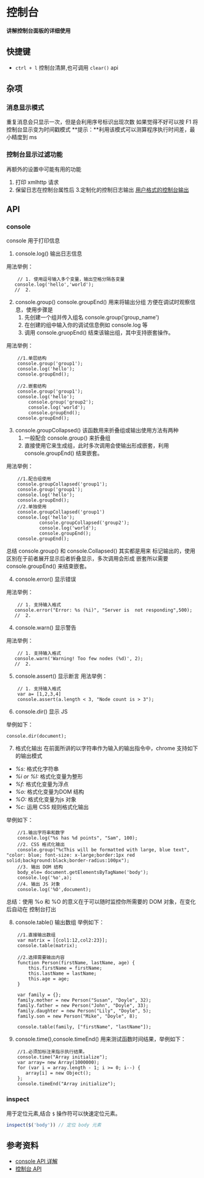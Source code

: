 # 控制台

**讲解控制台面板的详细使用**



## 快捷键
* `ctrl + l` 控制台清屏,也可调用 `clear()` api


## 杂项
### 消息显示模式
重复消息会只显示一次，但是会利用序号标识出现次数
如果觉得不好可以按 F1 将控制台显示变为时间戳模式
**提示：**利用该模式可以测算程序执行时间差，最小精度到 ms

### 控制台显示过滤功能
再额外的设置中可能有用的功能
1. 打印 xmlhttp 请求
2. 保留日志在控制台属性后
3.定制化的控制日志输出
[用户格式的控制台输出](https://docs.google.com/document/d/1FTascZXT9cxfetuPRT2eXPQKXui4nWFivUnS_335T3U/preview#heading=h.xuvxhsd2bp05)

## API
### console
console 用于打印信息

1. console.log() 输出日志信息

用法举例：
```
    // 1. 使用逗号输入多个变量，输出空格分隔各变量
   console.log('hello','world');
   //  2.
```
2. console.group() console.groupEnd() 用来将输出分组
方便在调试时观察信息，使用步骤是
    1. 先创建一个组并传入组名 console.group(‘group_name')
    2. 在创建的组中输入你的调试信息例如 console.log 等
    3. 调用 console.gruopEnd() 结束该输出组，其中支持嵌套操作。

用法举例：
```
    //1.单层结构
    console.group('group1');
    console.log('hello');
    console.groupEnd();

    //2.嵌套结构
    console.group('group1');
    console.log('hello');
        console.group('group2');
        console.log('world');
        console.groupEnd();
    console.groupEnd();
```
3. console.groupCollapsed()
该函数用来折叠组或输出使用方法有两种
    1. 一般配合 console.group() 来折叠组
    2. 直接使用它来生成组，此时多次调用会使输出形成嵌套，利用
    console.groupEnd() 结束嵌套。

用法举例：
```
    //1.配合组使用
    console.groupCollapsed('group1');
    console.group('group1');
    console.log('hello');
    console.groupEnd();
    //2.单独使用
    console.groupCollapsed('group1')
    console.log('hello');
            console.groupCollapsed('group2');
            console.log('world');
            console.groupEnd();
    console.groupEnd();
```
总结 console.group() 和 console.Collapsed() 其实都是用来
标记输出的，使用区别在于前者展开显示后者折叠显示，多次调用会形成
嵌套所以需要 console.groupEnd() 来结束嵌套。

4. console.error() 显示错误

用法举例：
```
    // 1. 支持输入格式
   console.error("Error: %s (%i)", "Server is  not responding",500);
   //  2.
```

4. console.warn() 显示警告

用法举例：
```
    // 1. 支持输入格式
   console.warn('Warning! Too few nodes (%d)', 2);
   //  2.
```
5. console.assert() 显示断言
用法举例：
```
    // 1. 支持输入格式
    var a= [1,2,3,4]
    console.assert(a.length < 3, "Node count is > 3");
```
6. console.dir() 显示 JS

举例如下：
```
console.dir(document);
```
7. 格式化输出
在前面所讲的以字符串作为输入的输出指令中，chrome 支持如下的输出模式
* _%s:_ 格式化字符串
* _%i or %I:_ 格式化变量为整形
* _%f:_ 格式化变量为浮点
* _%o:_ 格式化变量为DOM 结构
* _%O:_ 格式化变量为js 对象
* _%c:_ 运用 CSS 规则格式化输出

举例如下：
```
    //1.输出字符串和数字
    console.log("%s has %d points", "Sam", 100);
    //2. CSS 格式化输出
    console.group("%cThis will be formatted with large, blue text", "color: blue; font-size: x-large;border:1px red solid;background:black;border-radius:100px");
    //3. 输出 DOM 结构
    body_ele= document.getElementsByTagName('body');
    console.log('%o',a);
    //4. 输出 JS 对象
    console.log('%O',document);
```
总结：使用 %o 和 %O 的意义在于可以随时监控你所需要的 DOM 对象，在变化后自动在
控制台打出

8. console.table() 输出数组
举例如下：
```
    //1.直接输出数组
    var matrix = [{col1:12,col2:23}];
    console.table(matrix);

    //2.选择需要输出内容
    function Person(firstName, lastName, age) {
        this.firstName = firstName;
        this.lastName = lastName;
        this.age = age;
    }

    var family = {};
    family.mother = new Person("Susan", "Doyle", 32);
    family.father = new Person("John", "Doyle", 33);
    family.daughter = new Person("Lily", "Doyle", 5);
    family.son = new Person("Mike", "Doyle", 8);

    console.table(family, ["firstName", "lastName"]);
```

9. console.time(),console.timeEnd()
用来测试函数时间结果，举例如下：
```
    //1.必须加标注来指示执行结果。
    console.time("Array initialize");
    var array= new Array(1000000);
    for (var i = array.length - 1; i >= 0; i--) {
       array[i] = new Object();
    };
    console.timeEnd("Array initialize");
```

### inspect 
用于定位元素,结合 `$` 操作符可以快速定位元素。
```js
inspect($('body')) // 定位 body 元素
```

## 参考资料
* [console API 详解](https://developers.google.com/web/tools/chrome-devtools/debug/console/console-reference#consoletraceobject)
* [控制台 API](https://developers.google.com/web/tools/chrome-devtools/debug/command-line/command-line-reference?hl=en)
